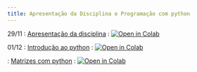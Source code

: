 ```yaml
---
title: Apresentação da Disciplina e Programação com python
---
```


29/11
: [Apresentação da disciplina](https://www.youtube.com/watch?v=jBLnYHBm-MU&list=PL__joaA2Kg3FYyN7k_ueF8MuYsTauaoBD&index=1)
  : <a href="https://githubtocolab.com/cn-ufpe/cn-ufpe.github.io/blob/master/material/CN_Aula_1.ipynb" target="_parent"><img src="https://colab.research.google.com/assets/colab-badge.svg" alt="Open in Colab"/></a>

01/12 
: [Introdução ao python](https://youtu.be/yXdaZLClHGk)
  : <a href="https://githubtocolab.com/cn-ufpe/cn-ufpe.github.io/blob/master/material/00_lista_python.ipynb" target="_parent"><img src="https://colab.research.google.com/assets/colab-badge.svg" alt="Open in Colab"/></a>
    
: [Matrizes com python](https://youtu.be/FgXrDIAlwpk)
  :  <a href="https://githubtocolab.com/cn-ufpe/cn-ufpe.github.io/blob/master/material/08_matrizes.ipynb" target="_parent"><img src="https://colab.research.google.com/assets/colab-badge.svg" alt="Open in Colab"/></a>
  

